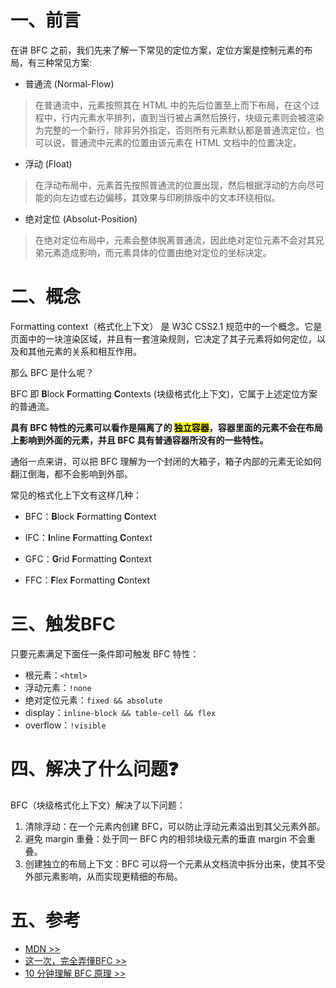 



# 一、前言

在讲 BFC 之前，我们先来了解一下常见的定位方案，定位方案是控制元素的布局，有三种常见方案:

- 普通流 (Normal-Flow)

> 在普通流中，元素按照其在 HTML 中的先后位置至上而下布局，在这个过程中，行内元素水平排列，直到当行被占满然后换行，块级元素则会被渲染为完整的一个新行，除非另外指定，否则所有元素默认都是普通流定位，也可以说，普通流中元素的位置由该元素在 HTML 文档中的位置决定。

- 浮动 (Float)

> 在浮动布局中，元素首先按照普通流的位置出现，然后根据浮动的方向尽可能的向左边或右边偏移，其效果与印刷排版中的文本环绕相似。

- 绝对定位 (Absolut-Position)

> 在绝对定位布局中，元素会整体脱离普通流，因此绝对定位元素不会对其兄弟元素造成影响，而元素具体的位置由绝对定位的坐标决定。

# 二、概念

Formatting context（格式化上下文） 是 W3C CSS2.1 规范中的一个概念。它是页面中的一块渲染区域，并且有一套渲染规则，它决定了其子元素将如何定位，以及和其他元素的关系和相互作用。

那么 BFC 是什么呢？

BFC 即 **B**lock **F**ormatting **C**ontexts (块级格式化上下文)，它属于上述定位方案的普通流。

**具有 BFC 特性的元素可以看作是隔离了的 <mark>独立容器</mark>，容器里面的元素不会在布局上影响到外面的元素，并且 BFC 具有普通容器所没有的一些特性。**

通俗一点来讲，可以把 BFC 理解为一个封闭的大箱子，箱子内部的元素无论如何翻江倒海，都不会影响到外部。

常见的格式化上下文有这样几种：

- BFC：**B**lock **F**ormatting **C**ontext

- IFC：**I**nline **F**ormatting **C**ontext

- GFC：**G**rid **F**ormatting **C**ontext

- FFC：**F**lex **F**ormatting **C**ontext

# 三、触发BFC

只要元素满足下面任一条件即可触发 BFC 特性：

- 根元素：`<html>`
- 浮动元素：`!none`
- 绝对定位元素：`fixed && absolute`
- display：`inline-block && table-cell && flex`
- overflow：`!visible `

# 四、解决了什么问题❓

BFC（块级格式化上下文）解决了以下问题：

1. 清除浮动：在一个元素内创建 BFC，可以防止浮动元素溢出到其父元素外部。
2. 避免 margin 重叠：处于同一 BFC 内的相邻块级元素的垂直 margin 不会重叠。
3. 创建独立的布局上下文：BFC 可以将一个元素从文档流中拆分出来，使其不受外部元素影响，从而实现更精细的布局。

# 五、参考

- [MDN >>](https://developer.mozilla.org/zh-CN/docs/Web/Guide/CSS/Block_formatting_context)
- [这一次，完全弄懂BFC >>](https://zhuanlan.zhihu.com/p/80855885)
- [10 分钟理解 BFC 原理 >>](https://zhuanlan.zhihu.com/p/25321647)

